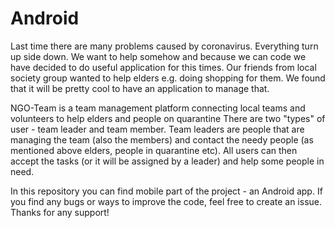 # Android

Last time there are many problems caused by coronavirus. Everything turn up side down. We want to help somehow and because we can code we have decided to do useful application for this times. Our friends from local society group wanted to help elders e.g. doing shopping for them. We found that it will be pretty cool to have an application to manage that.

NGO-Team is a team management platform connecting local teams and volunteers to help elders and people on quarantine There are two "types" of user - team leader and team member. Team leaders are people that are managing the team (also the members) and contact the needy people (as mentioned above elders, people in quarantine etc). All users can then accept the tasks (or it will be assigned by a leader) and help some people in need.

In this repository you can find mobile part of the project - an Android app. If you find any bugs or ways to improve the code, feel free to create an issue. Thanks for any support!
